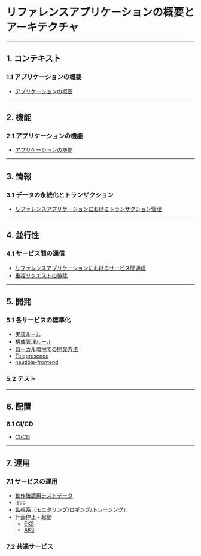 # リファレンスアプリケーションの概要とアーキテクチャ

---
## 1. コンテキスト
### 1.1 アプリケーションの概要
- [アプリケーションの概要](./1_context/app-common/README.md)

---
## 2. 機能
### 2.1 アプリケーションの機能
- [アプリケーションの機能](./2_function/README.md)

---
## 3. 情報
### 3.1 データの永続化とトランザクション
- [リファレンスアプリケーションにおけるトランザクション管理](./3_information/persistence-and-transaction/transaction/README.md)

---
## 4. 並行性
### 4.1 サービス間の通信
- [リファレンスアプリケーションにおけるサービス間通信](./4_concurrency/service-communication/service-communication/README.md)
- [重複リクエストの排除](./4_concurrency/service-communication/exclusion-duplicate-requests/README.md)

---
## 5. 開発
### 5.1 各サービスの標準化
- [実装ルール](./5_development/services-standardization/impl-rule.md "実装ルール")
- [構成管理ルール](./5_development/services-standardization/scm-rule.md "構成管理ルール")
- [ローカル環境での開発方法](./5_development/services-standardization/local-develop.md "ローカル環境での開発方法")
- [Telepresence](./5_development/services-standardization/telepresence/README.md "Telepresence")
- [nautible-frontend](https://github.com/nautible/nautible-front/blob/main/README.md "nautible-frontend")

### 5.2 テスト

---
## 6. 配置
### 6.1 CI/CD
- [CI/CD](https://github.com/nautible/nautible-infra/blob/main/ArgoCD/README.md "CI/CD")

---
## 7. 運用
### 7.1 サービスの運用
- [動作確認用テストデータ](https://github.com/nautible/nautible-app-order/blob/main/testdata.md
 "動作確認用テストデータ")
- [Istio](https://github.com/nautible/nautible-infra/blob/main/ArgoCD/ecosystems/base/istio/README.md)
- [監視系（モニタリング/ロギング/トレーシング）](https://github.com/nautible/nautible-infra/blob/main/ArgoCD/ecosystems/base/observation/README.md "監視系（モニタリング/ロギング/トレーシング）")
- 計画停止・起動
  - [EKS](https://github.com/nautible/nautible-infra/blob/main/aws/terraform/nautible-aws-platform/modules/tool/eks-planned-outage/README.md)
  - [AKS](https://github.com/nautible/nautible-infra/blob/main/azure/terraform/nautible-azure-platform/modules/tool/aks-planned-outage/README.md)
### 7.2 共通サービス